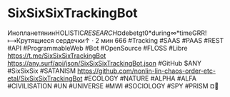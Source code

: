# SixSixSixTrackingBot
ИнопланетянинHOLISTIC*RESEARCH*¤debetgt0*during∞*timeGRR!⟼Крутящиеся сердечки↑ · 2 мин 666 #Tracking #SAAS #PAAS #REST #API #ProgrammableWeb #Bot #OpenSource #FLOSS #Libre https://t.me/SixSixSixTrackingBot https://any.surf/api/json/SixSixSixTrackingBot.json #GitHub $ANY #SixSixSix #SATANISM https://github.com/nonlin-lin-chaos-order-etc-etal/SixSixSixTrackingBot #ECOLOGY #NATURE #ALPHA #ALFA #CIVILISATION #UN #UNIVERSE #MWI #SOCIOLOGY #SPY #PRISM ¤💚
